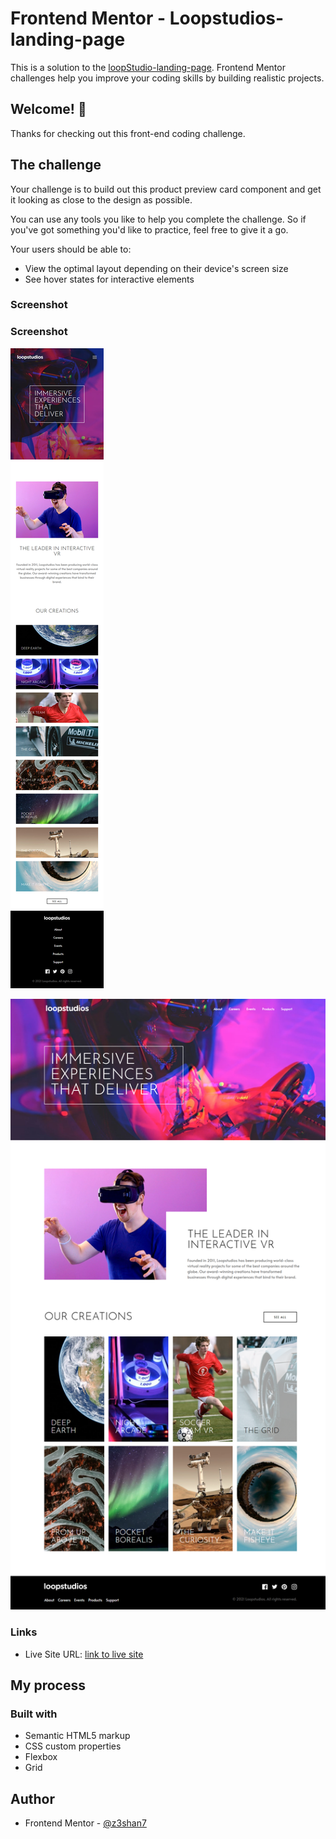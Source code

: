 # Frontend Mentor - Loopstudios-landing-page

This is a solution to the [loopStudio-landing-page](https://www.frontendmentor.io/challenges/3column-preview-card-component-pH92eAR2-). Frontend Mentor challenges help you improve your coding skills by building realistic projects.



## Welcome! 👋

Thanks for checking out this front-end coding challenge.


## The challenge

Your challenge is to build out this product preview card component and get it looking as close to the design as possible.

You can use any tools you like to help you complete the challenge. So if you've got something you'd like to practice, feel free to give it a go.

Your users should be able to:

- View the optimal layout depending on their device's screen size
- See hover states for interactive elements

### Screenshot

### Screenshot

![Mobile view of solution](./mobile.png)

![Desktop view of solution](./loopstudios.png)

### Links


- Live Site URL: [link to live site](https://z3shan7.github.io/LoopStudios-landing-page/)

## My process

### Built with

- Semantic HTML5 markup
- CSS custom properties
- Flexbox
- Grid

## Author

- Frontend Mentor - [@z3shan7](https://www.frontendmentor.io/profile/z3shan7)
